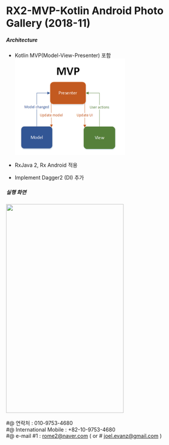 
# RX2-MVP-Kotlin Android Photo Gallery (2018-11)


##### Architecture

- Kotlin MVP(Model-View-Presenter) 포함  
  <img src="_files/mini_MVP_diagram.png" />
- RxJava 2, Rx Android 적용  
  
- Implement Dagger2 (DI) 추가 

##### 실행 화면  
  
  <img src="_files/Rx2_MVP_anim.gif" width="320" height="569" />
  
 #@ 연락처 : 010-9753-4680 <br>
 #@ International Mobile : +82-10-9753-4680  <br>
 #@ e-mail #1 : rome2@naver.com ( or # joel.evanz@gmail.com )



